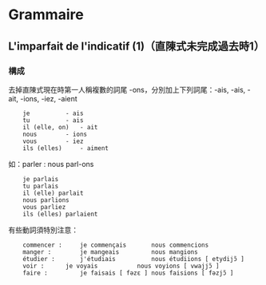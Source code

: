 # Grammaire
## L'imparfait de l'indicatif (1)（直陳式未完成過去時1）
### 構成
去掉直陳式現在時第一人稱複數的詞尾 -ons，分別加上下列詞尾：-ais, -ais, -ait, -ions, -iez, -aient

        je			- ais
        tu			- ais
        il (elle, on)	- ait
        nous		- ions
        vous		- iez
        ils (elles)		- aiment

如：parler : nous parl-ons

        je parlais
        tu parlais
        il (elle) parlait
        nous parlions
        vous parliez
        ils (elles) parlaient

有些動詞須特別注意：

        commencer : 	je commençais		nous commencions
        manger : 		je mangeais			nous mangions
        étudier : 		j'étudiais			nous étudiions [ etydijɔ̃ ]
        voir : 		je voyais			nous voyions [ vwajjɔ̃ ]
        faire : 		je faisais [ fəzɛ ]	nous faisions [ fəzjɔ̃ ]